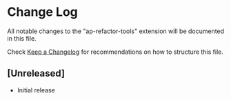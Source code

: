 # Change Log

All notable changes to the "ap-refactor-tools" extension will be documented in this file.

Check [Keep a Changelog](http://keepachangelog.com/) for recommendations on how to structure this file.

## [Unreleased]

- Initial release